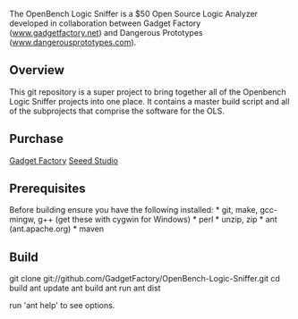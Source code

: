 The OpenBench Logic Sniffer is a $50 Open Source Logic Analyzer developed in collaboration between Gadget Factory (www.gadgetfactory.net) and Dangerous Prototypes (www.dangerousprototypes.com). 

Overview
--------
This git repository is a super project to bring together all of the Openbench Logic Sniffer projects into one place. It contains a master build script and all of the subprojects that comprise the software for the OLS.


Purchase
--------
[Gadget Factory](http://www.gadgetfactory.net/index.php?main_page=product_info&cPath=10&products_id=30)
[Seeed Studio](http://www.seeedstudio.com/depot/preorder-open-workbench-logic-sniffer-p-612.html?cPath=75)

Prerequisites
-------------
Before building ensure you have the following installed:
	* git, make, gcc-mingw, g++ (get these with cygwin for Windows)
	* perl
	* unzip, zip
	* ant (ant.apache.org)
	* maven

Build
-----
git clone git://github.com/GadgetFactory/OpenBench-Logic-Sniffer.git
cd build
ant update
ant build
ant run
ant dist

run 'ant help' to see options.